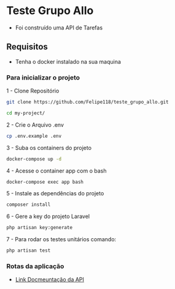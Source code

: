 # Teste Grupo Allo
- Foi construído uma API de Tarefas
## Requisitos
- Tenha o docker instalado na sua maquina

### Para inicializar o projeto

1 - Clone Repositório
```sh
git clone https://github.com/Felipe118/teste_grupo_allo.git
``` 
```sh
cd my-project/
```

2 - Crie o Arquivo .env
```sh
cp .env.example .env
```

3 - Suba os containers do projeto
```sh
docker-compose up -d
```
4 - 
Acesse o container app com o bash
```sh
docker-compose exec app bash
```
5 - Instale as dependências do projeto
```sh
composer install
```

6 - Gere a key do projeto Laravel
```sh
php artisan key:generate
```

7 - Para rodar os testes unitários comando:
```sh
php artisan test
```


### Rotas da aplicação

- <a href='https://documenter.getpostman.com/view/18812289/2s93JqTQyQ'>Link Docmeuntação da API</a>